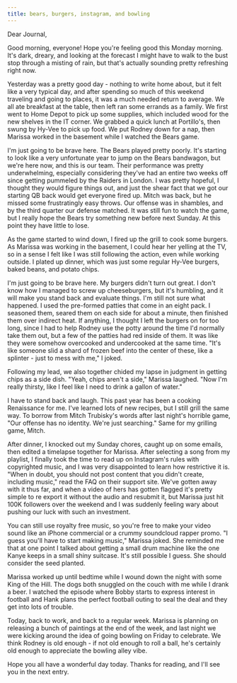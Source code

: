 ```yaml
---
title: bears, burgers, instagram, and bowling
---
```


Dear Journal,

Good morning, everyone! Hope you're feeling good this Monday morning.
It's dark, dreary, and looking at the forecast I might have to walk to
the bust stop through a misting of rain, but that's actually sounding
pretty refreshing right now.

Yesterday was a pretty good day - nothing to write home about, but it
felt like a very typical day, and after spending so much of this weekend
traveling and going to places, it was a much needed return to average.
We all ate breakfast at the table, then left ran some errands as a
family. We first went to Home Depot to pick up some supplies, which
included wood for the new shelves in the IT corner. We grabbed a quick
lunch at Portillo's, then swung by Hy-Vee to pick up food. We put Rodney
down for a nap, then Marissa worked in the basement while I watched the
Bears game.

I'm just going to be brave here. The Bears played pretty poorly. It's
starting to look like a very unfortunate year to jump on the Bears
bandwagon, but we're here now, and this is our team. Their performance
was pretty underwhelming, especially considering they've had an entire
two weeks off since getting pummeled by the Raiders in London. I was
pretty hopeful, I thought they would figure things out, and just the
shear fact that we got our starting QB back would get everyone fired up.
Mitch was back, but he missed some frustratingly easy throws. Our
offense was in shambles, and by the third quarter our defense matched.
It was still fun to watch the game, but I really hope the Bears try
something new before next Sunday. At this point they have little to
lose.

As the game started to wind down, I fired up the grill to cook some
burgers. As Marissa was working in the basement, I could hear her
yelling at the TV, so in a sense I felt like I was still following the
action, even while working outside. I plated up dinner, which was just
some regular Hy-Vee burgers, baked beans, and potato chips.

I'm just going to be brave here. My burgers didn't turn out great. I
don't know how I managed to screw up cheeseburgers, but it's humbling,
and it will make you stand back and evaluate things. I'm still not sure
what happened. I used the pre-formed patties that come in an eight pack.
I seasoned them, seared them on each side for about a minute, then
finished them over indirect heat. If anything, I thought I left the
burgers on for too long, since I had to help Rodney use the potty around
the time I'd normally take them out, but a few of the patties had red
inside of them. It was like they were somehow overcooked and undercooked
at the same time. "It's like someone slid a shard of frozen beef into
the center of these, like a splinter - just to mess with me," I joked.

Following my lead, we also together chided my lapse in judgment in
getting chips as a side dish. "Yeah, chips aren't a side," Marissa
laughed. "Now I'm really thirsty, like I feel like I need to drink a
gallon of water."

I have to stand back and laugh. This past year has been a cooking
Renaissance for me. I've learned lots of new recipes, but I still grill
the same way. To borrow from Mitch Trubisky's words after last night's
horrible game, "Our offense has no identity. We're just searching." Same
for my grilling game, Mitch.

After dinner, I knocked out my Sunday chores, caught up on some emails,
then edited a timelapse together for Marissa. After selecting a song
from my playlist, I finally took the time to read up on Instagram's
rules with copyrighted music, and I was very disappointed to learn how
restrictive it is. "When in doubt, you should not post content that you
didn't create, including music," read the FAQ on their support site.
We've gotten away with it thus far, and when a video of hers has gotten
flagged it's pretty simple to re export it without the audio and
resubmit it, but Marissa just hit 100K followers over the weekend and I
was suddenly feeling wary about pushing our luck with such an
investment.

You can still use royalty free music, so you're free to make your video
sound like an iPhone commercial or a crummy soundcloud rapper promo. "I
guess you'll have to start making music," Marissa joked. She reminded me
that at one point I talked about getting a small drum machine like the
one Kanye keeps in a small shiny suitcase. It's still possible I guess.
She should consider the seed planted.

Marissa worked up until bedtime while I wound down the night with some
King of the Hill. The dogs both snuggled on the couch with me while I
drank a beer. I watched the episode where Bobby starts to express
interest in football and Hank plans the perfect football outing to seal
the deal and they get into lots of trouble.

Today, back to work, and back to a regular week. Marissa is planning on
releasing a bunch of paintings at the end of the week, and last night we
were kicking around the idea of going bowling on Friday to celebrate. We
think Rodney is old enough - if not old enough to roll a ball, he's
certainly old enough to appreciate the bowling alley vibe.

Hope you all have a wonderful day today. Thanks for reading, and I'll
see you in the next entry.

